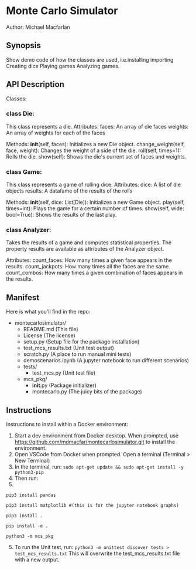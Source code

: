 # Monte Carlo Simulator
Author: Michael Macfarlan

## Synopsis 
Show demo code of how the classes are used, i.e.installing importing Creating dice Playing games Analyzing games. 

## API Description 

Classes: 

### class Die:
This class represents a die. 
Attributes:
faces: An array of die faces
weights: An array of weights for each of the faces

Methods:
__init__(self, faces): Initializes a new Die object.
change_weight(self, face, weight): Changes the weight of a side of the die.
roll(self, times=1): Rolls the die.
show(self): Shows the die's current set of faces and weights.

### class Game:
This class represents a game of rolling dice.
Attributes:
dice: A list of die objects
results: A datafame of the results of the rolls

Methods:
__init__(self, dice: List[Die]): Initializes a new Game object.
play(self, times=int): Plays the game for a certain number of times.
show(self, wide: bool=True): Shows the results of the last play.

### class Analyzer:
Takes the results of a game and computes statistical properties. 
The property results are available as attributes of the Analyzer object.

Attributes:
count_faces: How many times a given face appears in the results.
count_jackpots: How many times all the faces are the same.
count_combos: How many times a given combination of faces appears in the results.


## Manifest 
Here is what you'll find in the repo:

- montecarlosimulator/
  - README.md (This file)
  - License (The license)
  - setup.py (Setup file for the package installation)
  - test_mcs_results.txt (Unit test output)
  - scratch.py (A place to run manual mini tests)
  - demoscenarios.ipynb (A jupyter notebook to run different scenarios)
  - tests/
    - test_mcs.py (Unit test file)
  - mcs_pkg/
    - __init__.py (Package initializer)
    - montecarlo.py (The juicy bits of the package)



## Instructions 

Instructions to install within a Docker environment:

1. Start a dev environment from Docker desktop. When prompted, use https://github.com/mdmacfar/montecarlosimulator.git to install the environment.
2. Open VSCode from Docker when prompted. Open a terminal (Terminal > New Terminal)
3. In the terminal, run:
  ```sudo apt-get update && sudo apt-get install -y python3-pip```
4. Then run:
5. 
  ```pip3 install pandas```
  
  ```pip3 install matplotlib #(this is for the jupyter notebook graphs)```
  
  ```pip3 install . ```
  
  ```pip install -e .```
  
  ```python3 -m mcs_pkg ```
  
5. To run the Unit test, run:
  ```python3 -m unittest discover tests > test_mcs_results.txt```
This will overwrite the test_mcs_results.txt file with a new output.
